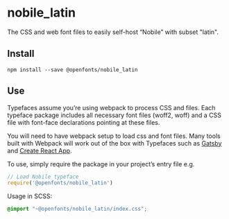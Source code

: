 
# nobile_latin

The CSS and web font files to easily self-host “Nobile” with subset "latin".

## Install

`npm install --save @openfonts/nobile_latin`

## Use

Typefaces assume you’re using webpack to process CSS and files. Each typeface
package includes all necessary font files (woff2, woff) and a CSS file with
font-face declarations pointing at these files.

You will need to have webpack setup to load css and font files. Many tools built
with Webpack will work out of the box with Typefaces such as [Gatsby](https://github.com/gatsbyjs/gatsby)
and [Create React App](https://github.com/facebookincubator/create-react-app).

To use, simply require the package in your project’s entry file e.g.

```javascript
// Load Nobile typeface
require('@openfonts/nobile_latin')
```

Usage in SCSS:
```scss
@import "~@openfonts/nobile_latin/index.css";
```
